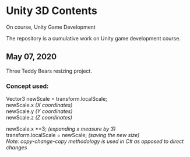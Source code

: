 # Unity 3D Contents
On course, Unity Game Development

The repository is a cumulative work on Unity game development course.

## May 07, 2020  
Three Teddy Bears resizing project.  
### Concept used:  
Vector3 newScale = transform.localScale;  
newScale.x *(X coordinates)*  
newScale.y *(Y coordinates)*  
newScale.z *(Z coordinates)*  
  
newScale.x \*=3; *(expanding x measure by 3)*   
transform.localScale = newScale; *(saving the new size)*  
*Note: copy-change-copy methodology is used in C# as opposed to direct changes*   
